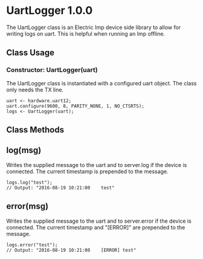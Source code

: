 # UartLogger 1.0.0

The UartLogger class is an Electric Imp device side library to allow for writing logs on uart. This is helpful when running an Imp offline.

## Class Usage

### Constructor: UartLogger(uart)

The UartLogger class is instantiated with a configured uart object. The class only needs the TX line.

```squirrel
uart <- hardware.uart12;
uart.configure(9600, 8, PARITY_NONE, 1, NO_CTSRTS);
logs <- UartLogger(uart);
```

## Class Methods

## log(msg)

Writes the supplied message to the uart and to server.log if the device is connected. The current timestamp is prepended to the message.

```squirrel
logs.log("test");
// Output: "2016-08-19 10:21:00    test"
```

## error(msg)

Writes the supplied message to the uart and to server.error if the device is connected. The current timestamp and "[ERROR]" are prepended to the message.

```squirrel
logs.error("test");
// Output: "2016-08-19 10:21:00    [ERROR] test"
```
